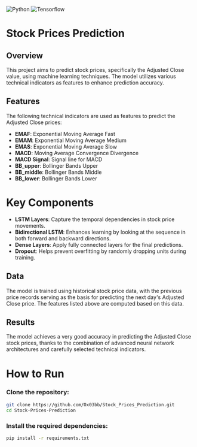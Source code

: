 ![Python](https://img.shields.io/badge/-Python-3776AB?style=flat&logo=python&logoColor=white) ![Tensorflow](https://img.shields.io/badge/-Tensorflow-ff6f00?style=flat&logo=tensorflow&logoColor=white) 

# Stock Prices Prediction

## Overview

This project aims to predict stock prices, specifically the Adjusted Close value, using machine learning techniques. The model utilizes various technical indicators as features to enhance prediction accuracy.

## Features

The following technical indicators are used as features to predict the Adjusted Close prices:

- **EMAF**: Exponential Moving Average Fast
- **EMAM**: Exponential Moving Average Medium
- **EMAS**: Exponential Moving Average Slow
- **MACD**: Moving Average Convergence Divergence
- **MACD Signal**: Signal line for MACD
- **BB_upper**: Bollinger Bands Upper
- **BB_middle**: Bollinger Bands Middle
- **BB_lower**: Bollinger Bands Lower

# Key Components

- **LSTM Layers**: Capture the temporal dependencies in stock price movements.
- **Bidirectional LSTM**: Enhances learning by looking at the sequence in both forward and backward directions.
- **Dense Layers**: Apply fully connected layers for the final predictions.
- **Dropout**: Helps prevent overfitting by randomly dropping units during training.

## Data

The model is trained using historical stock price data, with the previous price records serving as the basis for predicting the next day's Adjusted Close price. The features listed above are computed based on this data.

## Results

The model achieves a very good accuracy in predicting the Adjusted Close stock prices, thanks to the combination of advanced neural network architectures and carefully selected technical indicators.

# How to Run

### Clone the repository:

```bash
git clone https://github.com/Ox03bb/Stock_Prices_Prediction.git
cd Stock-Prices-Prediction
```

### Install the required dependencies:

```bash
pip install -r requirements.txt
```

